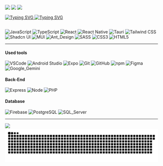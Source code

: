 <a href = "mailto:joaovictorbomfim@gmail.com"><img src="https://img.shields.io/badge/-Gmail-EA4335?style=flat&logo=gmail&logoColor=white" target="_blank"></a>
<a href="linkedin.com/in/joão-bomfim-957a04237/" target="_blank"><img src="https://img.shields.io/badge/-LinkedIn-%230077B5?style=flat&logo=linkedin&logoColor=white" target="_blank"></a>
<a><img src="https://komarev.com/ghpvc/?username=jj0han&style=flat"></a>

<a href="https://git.io/typing-svg">
  <img src="https://readme-typing-svg.demolab.com?font=Inter&weight=800&size=30&duration=3000&pause=3000&color=F0F0F0&vCenter=true&random=false&width=900&height=40&lines=Hi!+My+name+is+Jo%C3%A3o+Bomfim+and+I'm+a;%E3%81%93%E3%82%93%E3%81%AB%E3%81%A1%E3%81%AF%EF%BC%81%E7%A7%81%E3%81%AE%E5%90%8D%E5%89%8D%E3%81%AF%E3%82%B8%E3%83%A7%E3%82%A2%E3%83%B3%E3%83%BB%E3%83%9C%E3%83%B3%E3%83%95%E3%82%A3%E3%83%A0%E3%81%A7%E3%81%99%E3%80%82%E3%81%9D%E3%81%97%E3%81%A6%E3%80%81%E7%A7%81%E3%81%AF;Ol%C3%A1!+Meu+nome+%C3%A9+Jo%C3%A3o+Bomfim+e+eu+sou" alt="Typing SVG" />
  <img src="https://readme-typing-svg.demolab.com?font=Inter&weight=800&size=40&duration=3000&color=1F74F7&multiline=true&repeat=false&random=false&width=550&height=60&lines=Front-End+Developer" alt="Typing SVG" />
</a>

<br/>
<br/>

  ![JavaScript](https://img.shields.io/badge/JavaScript-F7DF1E?style=for-the-badge&logo=javascript&logoColor=black)
  ![TypeScript](https://img.shields.io/badge/TypeScript-007ACC?style=for-the-badge&logo=typescript&logoColor=white)
  ![React](https://img.shields.io/badge/React-20232A?style=for-the-badge&logo=react&logoColor=61DAFB)
  ![React Native](https://img.shields.io/badge/React_Native-20232A?style=for-the-badge&logo=react&logoColor=black088CC)
  ![Tauri](https://img.shields.io/badge/Tauri-24C8D8?style=for-the-badge&logo=tauri&logoColor=white)
  ![Tailwind CSS](https://img.shields.io/badge/Tailwind_CSS-38B2AC?style=for-the-badge&logo=tailwind-css&logoColor=white)
  ![Shadcn UI](https://img.shields.io/badge/Shadcn_UI-000000?style=for-the-badge&logo=shadcnui&logoColor=white)
  ![MUI](https://img.shields.io/badge/MUI-007FFF?style=for-the-badge&logo=mui&logoColor=white)
  ![Ant_Design](https://img.shields.io/badge/Ant_Design-0170FE?style=for-the-badge&logo=antdesign&logoColor=white)
  ![SASS](https://img.shields.io/badge/Sass-CC6699?style=for-the-badge&logo=sass&logoColor=white)
  ![CSS3](https://img.shields.io/badge/CSS3-1572B6?style=for-the-badge&logo=css3&logoColor=white)
  ![HTML5](https://img.shields.io/badge/HTML5-E34F26?style=for-the-badge&logo=html5&logoColor=white)
  
<hr />

  #### Used tools
  ![VSCode](https://img.shields.io/badge/Visual_Studio_Code-0078D4?style=for-the-badge&logo=visual%20studio%20code&logoColor=white)
  ![Android Studio](https://img.shields.io/badge/Android_Studio-20232A?style=for-the-badge&logo=android%20studio&logoColor=3DDC84)
  ![Expo](https://img.shields.io/badge/Expo-000020?style=for-the-badge&logo=expo&logoColor=white)
  ![Git](https://img.shields.io/badge/GIT-E44C30?style=for-the-badge&logo=git&logoColor=white)
  ![GitHub](https://img.shields.io/badge/GitHub-100000?style=for-the-badge&logo=github&logoColor=white)
  ![npm](https://img.shields.io/badge/npm-CB3837?style=for-the-badge&logo=npm&logoColor=white)
  ![Figma](https://img.shields.io/badge/figma-20232A?style=for-the-badge&logo=figma&logoColor=F24E1E)
  ![Google_Gemini](https://img.shields.io/badge/Google_Gemini-8E75B2?style=for-the-badge&logo=googlegemini&logoColor=white)
  
  #### Back-End
  ![Express](https://img.shields.io/badge/Express-000000?style=for-the-badge&logo=express&logoColor=white)
  ![Node](https://img.shields.io/badge/Node-339933?style=for-the-badge&logo=node.js&logoColor=white)
  ![PHP](https://img.shields.io/badge/Php-777BB4?style=for-the-badge&logo=php&logoColor=white)
  
  #### Database
  ![Firebase](https://img.shields.io/badge/Firebase-20232A?style=for-the-badge&logo=firebase&logoColor=FFCA28)
  ![PostgreSQL](https://img.shields.io/badge/PostgreSQL-316192?style=for-the-badge&logo=postgresql&logoColor=white)
  ![SQL_Server](https://img.shields.io/badge/SQL_Server-CC2927?style=for-the-badge&logo=microsoftsqlserver&logoColor=white)

<hr />

<a>
  <a href="https://github.com/jj0han">
  <img height="180em" src="https://github-readme-stats.vercel.app/api/top-langs/?username=jj0han&layout=compact&langs_count=7&theme=github_dark&"/>
</a>

<a>
  <img src="https://github.com/jj0han/jj0han/blob/output/github-contribution-grid-snake.svg"/>
</a>
